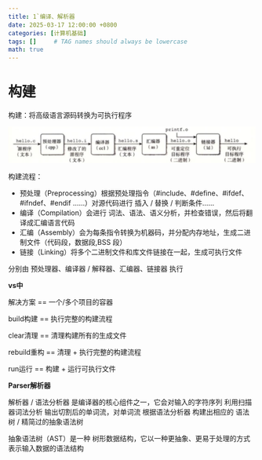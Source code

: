 ```yaml
---
title: 1`编译、解析器
date: 2025-03-17 12:00:00 +0800
categories: [计算机基础]
tags: []     # TAG names should always be lowercase
math: true
---
```

# 构建

构建：将高级语言源码转换为可执行程序

![1742209654531](/assets/img/blog/Basics/编译.png)

构建流程：

* 预处理（Preprocessing）根据预处理指令（#include、#define、#ifdef、#ifndef、#endif ……）对源代码进行 插入 / 替换 / 判断条件……
* 编译（Compilation）会进行 词法、语法、语义分析，并检查错误，然后将翻译成汇编语言代码
* 汇编（Assembly）会为每条指令转换为机器码，并分配内存地址，生成二进制文件（代码段，数据段,BSS 段）
* 链接（Linking）将多个二进制文件和库文件链接在一起，生成可执行文件

分别由 预处理器、编译器 / 解释器、汇编器、链接器 执行

**vs中**

解决方案 == 一个/多个项目的容器

build构建 == 执行完整的构建流程

clear清理 == 清理构建所有的生成文件

rebuild重构 == 清理 + 执行完整的构建流程

run运行 == 构建 + 运行可执行文件

**Parser解析器**

解析器 / 语法分析器 是编译器的核心组件之一，它会对输入的字符序列 利用扫描器词法分析 输出切割后的单词流，对单词流 根据语法分析器 构建出相应的 语法树 / 精简过的抽象语法树

抽象语法树（AST）是一种 树形数据结构，它以一种更抽象、更易于处理的方式表示输入数据的语法结构
